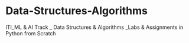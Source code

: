 # Data-Structures-Algorithms
ITI_ML &amp; AI Track _ Data Structures &amp; Algorithms _Labs &amp; Assignments  in Python from Scratch 
